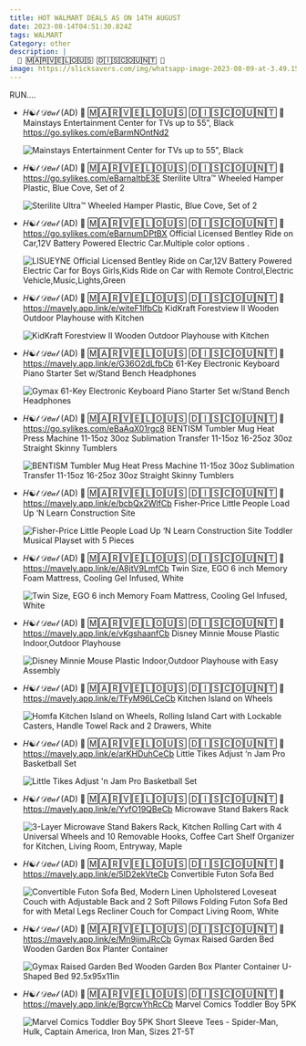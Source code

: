```yaml
---
title: HOT WALMART DEALS AS ON 14TH AUGUST
date: 2023-08-14T04:51:30.824Z
tags: WALMART
Category: other
description: |
  💢 🄼🄰🅁🅅🄴🄻🄾🅄🅂 🄳🄸🅂🄲🄾🅄🄽🅃 💢
image: https://slicksavers.com/img/whatsapp-image-2023-08-09-at-3.49.15-pm.jpeg
---
```

R﻿UN....

* 𝐻☯𝓉 𝒟𝑒𝒶𝓁  (AD) 
  💢 🄼🄰🅁🅅🄴🄻🄾🅄🅂 🄳🄸🅂🄲🄾🅄🄽🅃 💢
  Mainstays Entertainment Center for TVs up to 55”, Black 
  https://go.sylikes.com/eBarmNOntNd2<!--StartFragment-->

  ![Mainstays Entertainment Center for TVs up to 55", Black](https://i5.walmartimages.com/seo/Mainstays-Entertainment-Center-for-TVs-up-to-55-Black_1364e2d5-ab36-4d7a-94f6-570b4c3877a6_1.716c40bfc0873e21e179d0fb34e16e23.jpeg?odnHeight=612&odnWidth=612&odnBg=FFFFFF)

  <!--EndFragment-->
* 𝐻☯𝓉 𝒟𝑒𝒶𝓁  (AD) 
  💢 🄼🄰🅁🅅🄴🄻🄾🅄🅂 🄳🄸🅂🄲🄾🅄🄽🅃 💢
  https://go.sylikes.com/eBarnaItbE3E
  Sterilite Ultra™ Wheeled Hamper Plastic, Blue Cove, Set of 2<!--StartFragment-->

  ![Sterilite Ultra™ Wheeled Hamper Plastic, Blue Cove, Set of 2](https://i5.walmartimages.com/seo/Sterilite-Ultra-Wheeled-Hamper-Plastic-Blue-Cove-Set-of-2_bbba0636-e104-4fd8-a2bd-18b8c55ed311.831399226fe92294e6721545fbe54d5b.jpeg?odnHeight=612&odnWidth=612&odnBg=FFFFFF)

  <!--EndFragment-->
* 𝐻☯𝓉 𝒟𝑒𝒶𝓁  (AD) 
  💢 🄼🄰🅁🅅🄴🄻🄾🅄🅂 🄳🄸🅂🄲🄾🅄🄽🅃 💢
  https://go.sylikes.com/eBarnumDPtBX
  Official Licensed Bentley Ride on Car,12V Battery Powered Electric Car.Multiple color options . <!--StartFragment-->

  ![LISUEYNE Official Licensed Bentley Ride on Car,12V Battery Powered Electric Car for Boys Girls,Kids Ride on Car with Remote Control,Electric Vehicle,Music,Lights,Green](https://i5.walmartimages.com/asr/180894a3-a8ea-401d-a895-5d69b9c95251.6f0adcef81615e8b8263dc328f5fb2ed.jpeg?odnHeight=2000&odnWidth=2000&odnBg=FFFFFF)

  <!--EndFragment-->
* 𝐻☯𝓉 𝒟𝑒𝒶𝓁  (AD) 
  💢 🄼🄰🅁🅅🄴🄻🄾🅄🅂 🄳🄸🅂🄲🄾🅄🄽🅃 💢
  https://mavely.app.link/e/witeF1lfbCb
  KidKraft Forestview II Wooden Outdoor Playhouse with Kitchen<!--StartFragment-->

  ![KidKraft Forestview II Wooden Outdoor Playhouse with Kitchen](https://i5.walmartimages.com/seo/KidKraft-Forestview-II-Wooden-Outdoor-Playhouse-with-Kitchen_6b9ad5ce-6ca1-411d-a41d-391b2549ee25.8a63a2b2e56b20971b82970dda7bfc19.jpeg?odnHeight=612&odnWidth=612&odnBg=FFFFFF)

  <!--EndFragment-->
* 𝐻☯𝓉 𝒟𝑒𝒶𝓁  (AD) 
  💢 🄼🄰🅁🅅🄴🄻🄾🅄🅂 🄳🄸🅂🄲🄾🅄🄽🅃 💢
  https://mavely.app.link/e/G36O2dLfbCb
  61-Key Electronic Keyboard Piano Starter Set w/Stand Bench Headphones<!--StartFragment-->

  ![Gymax 61-Key Electronic Keyboard Piano Starter Set w/Stand Bench Headphones](https://i5.walmartimages.com/asr/5ab5ff50-8ce9-4f4f-84ae-45a98da4aa19.78b3e54c9851189e58972d2bf458c9cf.jpeg?odnHeight=612&odnWidth=612&odnBg=FFFFFF)

  <!--EndFragment-->
* 𝐻☯𝓉 𝒟𝑒𝒶𝓁  (AD) 
  💢 🄼🄰🅁🅅🄴🄻🄾🅄🅂 🄳🄸🅂🄲🄾🅄🄽🅃 💢
  https://go.sylikes.com/eBaAqX01rgc8
  BENTISM Tumbler Mug Heat Press Machine 11-15oz 30oz Sublimation Transfer 11-15oz 16-25oz 30oz Straight Skinny Tumblers<!--StartFragment-->

  ![BENTISM Tumbler Mug Heat Press Machine 11-15oz 30oz Sublimation Transfer 11-15oz 16-25oz 30oz Straight Skinny Tumblers](https://i5.walmartimages.com/seo/BENTISM-Tumbler-Mug-Heat-Press-Machine-11-15oz-30oz-Sublimation-Transfer-11-15oz-16-25oz-30oz-Straight-Skinny-Tumblers_1fe0b224-7870-4a5b-9328-ec6ab8a9e4d5.a0d5ca964b205b69e5ac19fb2e770789.jpeg?odnHeight=2000&odnWidth=2000&odnBg=FFFFFF)

  <!--EndFragment-->
* 𝐻☯𝓉 𝒟𝑒𝒶𝓁  (AD) 
  💢 🄼🄰🅁🅅🄴🄻🄾🅄🅂 🄳🄸🅂🄲🄾🅄🄽🅃 💢
  https://mavely.app.link/e/bcbQx2WlfCb
  Fisher-Price Little People Load Up ‘N Learn Construction Site <!--StartFragment-->

  ![Fisher-Price Little People Load Up ‘N Learn Construction Site Toddler Musical Playset with 5 Pieces](https://i5.walmartimages.com/seo/Fisher-Price-Little-People-Load-Up-N-Learn-Construction-Site-Toddler-Musical-Playset-with-5-Pieces_c80cd87f-a133-4e42-a500-9ace85dc3cd9.28e2de3e951a8f39dbb35fbd1abd18b7.jpeg?odnHeight=2000&odnWidth=2000&odnBg=FFFFFF)

  <!--EndFragment-->
* 𝐻☯𝓉 𝒟𝑒𝒶𝓁  (AD) 
  💢 🄼🄰🅁🅅🄴🄻🄾🅄🅂 🄳🄸🅂🄲🄾🅄🄽🅃 💢
  https://mavely.app.link/e/A8jtV9LmfCb
  Twin Size, EGO 6 inch Memory Foam Mattress, Cooling Gel Infused, White<!--StartFragment-->

  ![Twin Size, EGO 6 inch Memory Foam Mattress, Cooling Gel Infused, White](https://i5.walmartimages.com/seo/Twin-Size-EGO-6-inch-Memory-Foam-Mattress-Cooling-Gel-Infused-White_c08c4df9-821a-49a8-ab01-2d4907ec8e67.406196a1c6ada8a78c803d2beab6dbc8.jpeg?odnHeight=612&odnWidth=612&odnBg=FFFFFF)

  <!--EndFragment-->
* 𝐻☯𝓉 𝒟𝑒𝒶𝓁  (AD) 
  💢 🄼🄰🅁🅅🄴🄻🄾🅄🅂 🄳🄸🅂🄲🄾🅄🄽🅃 💢
  https://mavely.app.link/e/vKgshaanfCb
  Disney Minnie Mouse Plastic Indoor,Outdoor Playhouse <!--StartFragment-->

  ![Disney Minnie Mouse Plastic Indoor,Outdoor Playhouse with Easy Assembly](https://i5.walmartimages.com/seo/Disney-Minnie-Mouse-Plastic-Indoor-Outdoor-Playhouse-with-Easy-Assembly_c7415f2e-2c36-4b73-b11e-561e1d11457a.4c4e40888b2d5682279afeeb16d4a54e.jpeg?odnHeight=612&odnWidth=612&odnBg=FFFFFF)

  <!--EndFragment-->
* 𝐻☯𝓉 𝒟𝑒𝒶𝓁  (AD) 
  💢 🄼🄰🅁🅅🄴🄻🄾🅄🅂 🄳🄸🅂🄲🄾🅄🄽🅃 💢
  https://mavely.app.link/e/TFyM96LCeCb
   Kitchen Island on Wheels<!--StartFragment-->

  ![Homfa Kitchen Island on Wheels, Rolling Island Cart with Lockable Casters, Handle Towel Rack and 2 Drawers, White](https://i5.walmartimages.com/seo/Homfa-Kitchen-Island-on-Wheels-Rolling-Island-Cart-with-Lockable-Casters-Handle-Towel-Rack-and-2-Drawers-White_1d418c4c-09b9-4dcf-a800-6d75d255ac8b.13e105174dac181b4ec17667e8496637.jpeg?odnHeight=612&odnWidth=612&odnBg=FFFFFF)

  <!--EndFragment-->
* 𝐻☯𝓉 𝒟𝑒𝒶𝓁  (AD) 
  💢 🄼🄰🅁🅅🄴🄻🄾🅄🅂 🄳🄸🅂🄲🄾🅄🄽🅃 💢
  https://mavely.app.link/e/arKHDuhCeCb
  Little Tikes Adjust ‘n Jam Pro Basketball Set  <!--StartFragment-->

  ![Little Tikes Adjust 'n Jam Pro Basketball Set](https://i5.walmartimages.com/seo/Little-Tikes-Adjust-n-Jam-Pro-Basketball-Set_b72e4389-1b09-4c60-80f7-13a6671b7afa_1.6ef56c3e57c0c0009fb2c3d31cf87131.jpeg?odnHeight=612&odnWidth=612&odnBg=FFFFFF)

  <!--EndFragment-->
* 𝐻☯𝓉 𝒟𝑒𝒶𝓁  (AD) 
  💢 🄼🄰🅁🅅🄴🄻🄾🅄🅂 🄳🄸🅂🄲🄾🅄🄽🅃 💢
  https://mavely.app.link/e/YvfO19QBeCb
  Microwave Stand Bakers Rack<!--StartFragment-->

  ![3-Layer Microwave Stand Bakers Rack, Kitchen Rolling Cart with 4 Universal Wheels and 10 Removable Hooks, Coffee Cart Shelf Organizer for Kitchen, Living Room, Entryway, Maple](https://i5.walmartimages.com/asr/565c8db5-c404-4810-b261-1c8da46a5ab1.d041f590cae07ad95830d8d73aa339ad.jpeg?odnHeight=612&odnWidth=612&odnBg=FFFFFF)

  <!--EndFragment-->
* 𝐻☯𝓉 𝒟𝑒𝒶𝓁  (AD) 
  💢 🄼🄰🅁🅅🄴🄻🄾🅄🅂 🄳🄸🅂🄲🄾🅄🄽🅃 💢
  https://mavely.app.link/e/5ID2ekVteCb
  Convertible Futon Sofa Bed<!--StartFragment-->

  ![Convertible Futon Sofa Bed, Modern Linen Upholstered Loveseat Couch with Adjustable Back and 2 Soft Pillows Folding Futon Sofa Bed for with Metal Legs Recliner Couch for Compact Living Room, White](https://i5.walmartimages.com/asr/93990981-bb15-4906-88a9-8eb557c8f318.784f1c8c49155cd9674d2ab5a4b9bc6a.jpeg?odnHeight=612&odnWidth=612&odnBg=FFFFFF)

  <!--EndFragment-->
* 𝐻☯𝓉 𝒟𝑒𝒶𝓁  (AD) 
  💢 🄼🄰🅁🅅🄴🄻🄾🅄🅂 🄳🄸🅂🄲🄾🅄🄽🅃 💢
  https://mavely.app.link/e/Mn9ijmJRcCb
  Gymax Raised Garden Bed Wooden Garden Box Planter Container<!--StartFragment-->

  ![Gymax Raised Garden Bed Wooden Garden Box Planter Container U-Shaped Bed 92.5x95x11in](https://i5.walmartimages.com/asr/cfe86534-3359-4a69-bb34-f507ce9b5803.3eb9d88ba1b73b3c45d89774563ea5eb.jpeg?odnHeight=612&odnWidth=612&odnBg=FFFFFF)

  <!--EndFragment-->
* 𝐻☯𝓉 𝒟𝑒𝒶𝓁  (AD) 
  💢 🄼🄰🅁🅅🄴🄻🄾🅄🅂 🄳🄸🅂🄲🄾🅄🄽🅃 💢
  https://mavely.app.link/e/BgrcwYhRcCb
  Marvel Comics Toddler Boy 5PK<!--StartFragment-->

  ![Marvel Comics Toddler Boy 5PK Short Sleeve Tees - Spider-Man, Hulk, Captain America, Iron Man, Sizes 2T-5T](https://i5.walmartimages.com/seo/Marvel-Comics-Toddler-Boy-5PK-Short-Sleeve-Tees-Spider-Man-Hulk-Captain-America-Iron-Man-Sizes-2T-5T_398568cc-5e30-4841-b7d6-5a9b282677b5.2d070f668bc252ee2cc9ac155a6aa683.jpeg?odnHeight=612&odnWidth=612&odnBg=FFFFFF)

  <!--EndFragment-->